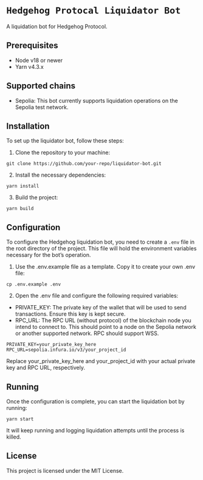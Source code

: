 # `Hedgehog Protocal Liquidator Bot`

A liquidation bot for Hedgehog Protocol.


## Prerequisites

- Node v18 or newer
- Yarn v4.3.x

## Supported chains

- Sepolia: This bot currently supports liquidation operations on the Sepolia test network.

## Installation

To set up the liquidator bot, follow these steps:

1.	Clone the repository to your machine:

`git clone https://github.com/your-repo/liquidator-bot.git`

2. Install the necessary dependencies:

`yarn install`

3. Build the project:

`yarn build`

## Configuration

To configure the Hedgehog liquidation bot, you need to create a `.env` file in the root directory of the project. This file will hold the environment variables necessary for the bot’s operation.

1.	Use the .env.example file as a template. Copy it to create your own .env file:

`cp .env.example .env`

2. Open the .env file and configure the following required variables:
- PRIVATE_KEY: The private key of the wallet that will be used to send transactions. Ensure this key is kept secure.
- RPC_URL: The RPC URL (without protocol) of the blockchain node you intend to connect to. This should point to a node on the Sepolia network or another supported network.
RPC should support WSS.

```text
PRIVATE_KEY=your_private_key_here
RPC_URL=sepolia.infura.io/v3/your_project_id
```

Replace your_private_key_here and your_project_id with your actual private key and RPC URL, respectively.

## Running

Once the configuration is complete, you can start the liquidation bot by running:

`yarn start`


It will keep running and logging liquidation attempts until the process is killed.

## License

This project is licensed under the MIT License.